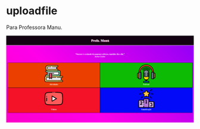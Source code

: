 # uploadfile
Para Professora Manu.

<img src="assets/img/imgIndex.png" alt="Imagem Portal UploadFile"/>
